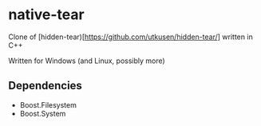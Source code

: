 # native-tear

Clone of [hidden-tear)[https://github.com/utkusen/hidden-tear/] written in C++

Written for Windows (and Linux, possibly more)

## Dependencies

- Boost.Filesystem
- Boost.System